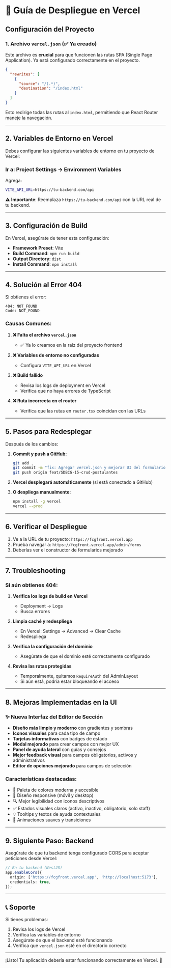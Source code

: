# 🚀 Guía de Despliegue en Vercel

## Configuración del Proyecto

### 1. Archivo `vercel.json` (✅ Ya creado)

Este archivo es **crucial** para que funcionen las rutas SPA (Single Page Application). Ya está configurado correctamente en el proyecto.

```json
{
  "rewrites": [
    {
      "source": "/(.*)",
      "destination": "/index.html"
    }
  ]
}
```

Esto redirige todas las rutas al `index.html`, permitiendo que React Router maneje la navegación.

---

## 2. Variables de Entorno en Vercel

Debes configurar las siguientes variables de entorno en tu proyecto de Vercel:

### Ir a: **Project Settings** → **Environment Variables**

Agrega:

```bash
VITE_API_URL=https://tu-backend.com/api
```

⚠️ **Importante**: Reemplaza `https://tu-backend.com/api` con la URL real de tu backend.

---

## 3. Configuración de Build

En Vercel, asegúrate de tener esta configuración:

- **Framework Preset**: Vite
- **Build Command**: `npm run build`
- **Output Directory**: `dist`
- **Install Command**: `npm install`

---

## 4. Solución al Error 404

Si obtienes el error:
```
404: NOT_FOUND
Code: NOT_FOUND
```

### Causas Comunes:

1. **❌ Falta el archivo `vercel.json`**
   - ✅ Ya lo creamos en la raíz del proyecto frontend

2. **❌ Variables de entorno no configuradas**
   - Configura `VITE_API_URL` en Vercel

3. **❌ Build fallido**
   - Revisa los logs de deployment en Vercel
   - Verifica que no haya errores de TypeScript

4. **❌ Ruta incorrecta en el router**
   - Verifica que las rutas en `router.tsx` coincidan con las URLs

---

## 5. Pasos para Redesplegar

Después de los cambios:

1. **Commit y push a GitHub:**
   ```bash
   git add .
   git commit -m "fix: Agregar vercel.json y mejorar UI del formulario"
   git push origin feat/SDBCG-15-crud-postulantes
   ```

2. **Vercel desplegará automáticamente** (si está conectado a GitHub)

3. **O despliega manualmente:**
   ```bash
   npm install -g vercel
   vercel --prod
   ```

---

## 6. Verificar el Despliegue

1. Ve a la URL de tu proyecto: `https://fcgfront.vercel.app`
2. Prueba navegar a: `https://fcgfront.vercel.app/admin/forms`
3. Deberías ver el constructor de formularios mejorado

---

## 7. Troubleshooting

### Si aún obtienes 404:

1. **Verifica los logs de build en Vercel**
   - Deployment → Logs
   - Busca errores

2. **Limpia caché y redespliega**
   - En Vercel: Settings → Advanced → Clear Cache
   - Redespliega

3. **Verifica la configuración del dominio**
   - Asegúrate de que el dominio esté correctamente configurado

4. **Revisa las rutas protegidas**
   - Temporalmente, quitamos `RequireAuth` del AdminLayout
   - Si aún está, podría estar bloqueando el acceso

---

## 8. Mejoras Implementadas en la UI

### ✨ Nueva Interfaz del Editor de Sección

- **Diseño más limpio y moderno** con gradientes y sombras
- **Iconos visuales** para cada tipo de campo
- **Tarjetas informativas** con badges de estado
- **Modal mejorado** para crear campos con mejor UX
- **Panel de ayuda lateral** con guías y consejos
- **Mejor feedback visual** para campos obligatorios, activos y administrativos
- **Editor de opciones mejorado** para campos de selección

### Características destacadas:

- 🎨 Paleta de colores moderna y accesible
- 📱 Diseño responsive (móvil y desktop)
- 🔍 Mejor legibilidad con iconos descriptivos
- ✅ Estados visuales claros (activo, inactivo, obligatorio, solo staff)
- 💡 Tooltips y textos de ayuda contextuales
- 🚀 Animaciones suaves y transiciones

---

## 9. Siguiente Paso: Backend

Asegúrate de que tu backend tenga configurado CORS para aceptar peticiones desde Vercel:

```typescript
// En tu backend (NestJS)
app.enableCors({
  origin: ['https://fcgfront.vercel.app', 'http://localhost:5173'],
  credentials: true,
});
```

---

## 📞 Soporte

Si tienes problemas:

1. Revisa los logs de Vercel
2. Verifica las variables de entorno
3. Asegúrate de que el backend esté funcionando
4. Verifica que `vercel.json` esté en el directorio correcto

---

¡Listo! Tu aplicación debería estar funcionando correctamente en Vercel. 🎉
